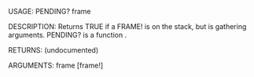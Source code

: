 USAGE:
     PENDING? frame 

DESCRIPTION:
     Returns TRUE if a FRAME! is on the stack, but is gathering arguments.
     PENDING? is a function .

RETURNS:
    (undocumented)

ARGUMENTS:
    frame [frame!]
